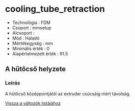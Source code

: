 # cooling\_tube\_retraction

* Technológia : FDM
* Csoport : mmsetup
* Alcsoport : 
* Mód : Haladó
* Mértékegység : mm
* Minimális érték :  0
* Alapértelmezett érték : 91.5

## A hűtőcső helyzete

### Leírás

A hűtőcső középpontjától az extruder csúcsáig mért távolság.

[Vissza a változók listájához](/)

